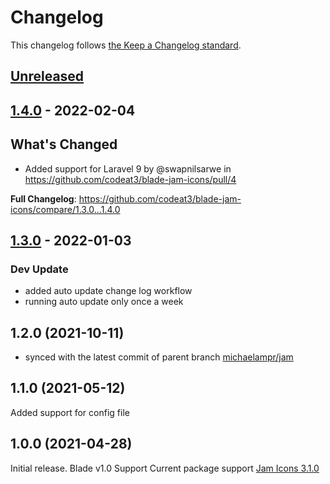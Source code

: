 # Changelog

This changelog follows [the Keep a Changelog standard](https://keepachangelog.com).

## [Unreleased](https://github.com/codeat3/blade-jam-icons/compare/1.4.0...HEAD)

## [1.4.0](https://github.com/codeat3/blade-jam-icons/compare/1.3.0...1.4.0) - 2022-02-04

## What's Changed

- Added support for Laravel 9 by @swapnilsarwe in https://github.com/codeat3/blade-jam-icons/pull/4

**Full Changelog**: https://github.com/codeat3/blade-jam-icons/compare/1.3.0...1.4.0

## [1.3.0](https://github.com/codeat3/blade-jam-icons/compare/1.2.0...1.3.0) - 2022-01-03

### Dev Update

- added auto update change log workflow
- running auto update only once a week

## 1.2.0 (2021-10-11)

- synced with the latest commit of parent branch [michaelampr/jam](https://github.com/michaelampr/jam/commit/c8501b14e0480c8becac58a626e72502bca90084)

## 1.1.0 (2021-05-12)

Added support for config file

## 1.0.0 (2021-04-28)

Initial release.
Blade v1.0 Support
Current package support [Jam Icons 3.1.0](https://github.com/michaelampr/jam/releases/tag/3.1.0)
